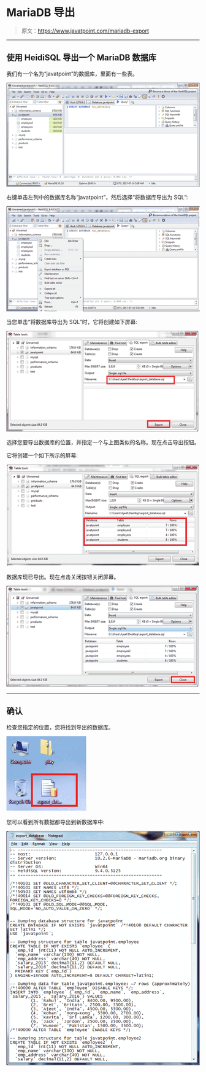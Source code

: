 # MariaDB 导出

> 原文：<https://www.javatpoint.com/mariadb-export>

* * *

## 使用 HeidiSQL 导出一个 MariaDB 数据库

我们有一个名为“javatpoint”的数据库，里面有一些表。

![MariaDB Export 1](img/f36def7aa328151a5e82f3d038b82693.png)

右键单击左列中的数据库名称“javatpoint”，然后选择“将数据库导出为 SQL”:

![MariaDB Export 2](img/98a80578f71654b130c970f52f1cab50.png)

当您单击“将数据库导出为 SQL”时，它将创建如下屏幕:

![MariaDB Export 3](img/eba5b9fe9dad19b31875be5f9d30c040.png)

选择您要导出数据库的位置，并指定一个与上图类似的名称。现在点击导出按钮。

它将创建一个如下所示的屏幕:

![MariaDB Export 4](img/277cbe9ed4b4fd5ade520ec7f8a44647.png)

数据库现已导出。现在点击关闭按钮关闭屏幕。

![MariaDB Export 5](img/7e6913be59996f1735e94a7eba1e0301.png)

* * *

## 确认

检查您指定的位置，您将找到导出的数据库。

![MariaDB Export 6](img/dbdaf9dd9987a5df1fad6937ff907938.png)

您可以看到所有数据都导出到新数据库中:

![MariaDB Export 7](img/ad5335fd57cd68035061f38b5fe052db.png)